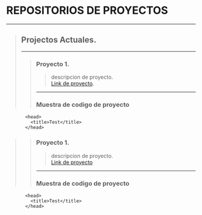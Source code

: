 # REPOSITORIOS DE PROYECTOS 
***
> ## Projectos Actuales.  
> ***
>> ### Proyecto 1.  
>>>descripcion de proyecto.  
>>>[Link de proyecto](www.google.com).  
>> ***
>> ### Muestra de codigo de proyecto
>>>  <html>
           <head>
             <title>Test</title>
           </head>

>> ### Proyecto 1.  
>>>descripcion de proyecto.  
>>>[Link de proyecto](www.google.com)
>>***
>> ### Muestra de codigo de proyecto
>>>  <html>
           <head>
             <title>Test</title>
           </head>
 
